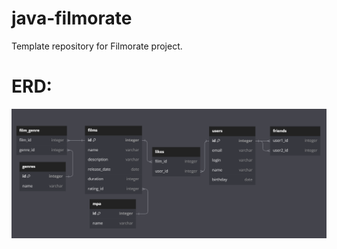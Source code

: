 # java-filmorate
Template repository for Filmorate project.

# ERD:

![ERD filmorate](ERDfilmorate.png)